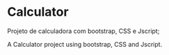 # Calculator
Projeto de calculadora com bootstrap, CSS e Jscript;

A Calculator project using bootstrap, CSS and Jscript.
